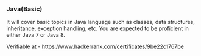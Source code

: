 ### Java(Basic)

It will cover basic topics in Java language such as classes, data structures, inheritance, exception handling, etc. You are expected to be proficient in either Java 7 or Java 8.

Verifiable at - https://www.hackerrank.com/certificates/9be22c1767be